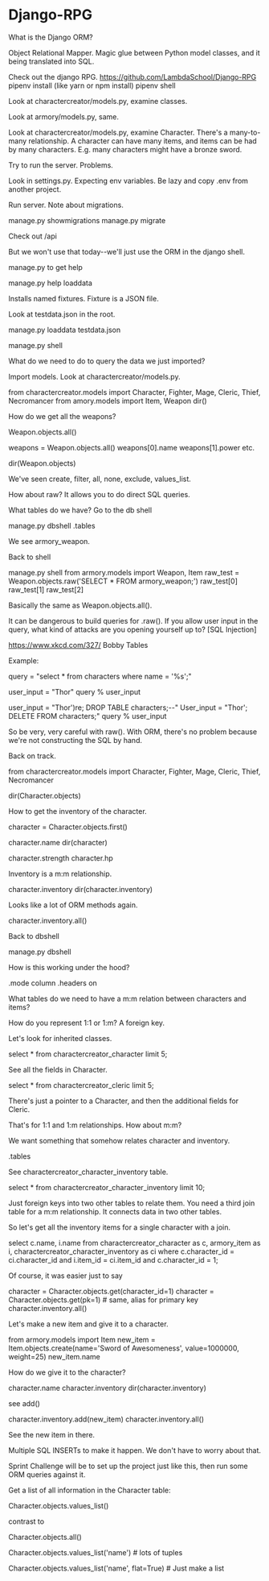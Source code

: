 # Django-RPG

What is the Django ORM?

Object Relational Mapper. Magic glue between Python model classes, and it being translated into SQL.

 Check out the django RPG. https://github.com/LambdaSchool/Django-RPG
pipenv install (like yarn or npm install)
pipenv shell

Look at charactercreator/models.py, examine classes.

Look at armory/models.py, same.

Look at charactercreator/models.py, examine Character. There's a many-to-many relationship. A character can have many items, and items can be had by many characters. E.g. many characters might have a bronze sword.

Try to run the server. Problems.

Look in settings.py. Expecting env variables.
Be lazy and copy .env from another project.

Run server. Note about migrations.

manage.py showmigrations
manage.py migrate

Check out /api

But we won't use that today--we'll just use the ORM in the django shell.

manage.py to get help

manage.py help loaddata

Installs named fixtures. Fixture is a JSON file. 

Look at testdata.json in the root.

manage.py loaddata testdata.json

manage.py shell

What do we need to do to query the data we just imported?

Import models. Look at charactercreator/models.py.

from charactercreator.models import Character, Fighter, Mage, Cleric, Thief, Necromancer
from amory.models import Item, Weapon
dir()

How do we get all the weapons?

Weapon.objects.all()

weapons = Weapon.objects.all()
weapons[0].name
weapons[1].power
etc.

dir(Weapon.objects)

We've seen create, filter, all, none, exclude, values_list.

How about raw? It allows you to do direct SQL queries.

What tables do we have? Go to the db shell

manage.py dbshell
.tables

We see armory_weapon.

Back to shell

manage.py shell
from armory.models import Weapon, Item
raw_test = Weapon.objects.raw('SELECT * FROM armory_weapon;')
raw_test[0]
raw_test[1]
raw_test[2]

Basically the same as Weapon.objects.all().

It can be dangerous to build queries for .raw(). If you allow user input in the query, what kind of attacks are you opening yourself up to? [SQL Injection]

https://www.xkcd.com/327/ Bobby Tables

Example:

query = "select * from characters where name = '%s';"

user_input = "Thor"
query % user_input

user_input = "Thor')re; DROP TABLE characters;--"
User_input = "Thor'; DELETE FROM characters;"
query % user_input

So be very, very careful with raw(). With ORM, there's no problem because we're not constructing the SQL by hand.

Back on track.

from charactercreator.models import Character, Fighter, Mage, Cleric, Thief, Necromancer

dir(Character.objects)

How to get the inventory of the character.

character = Character.objects.first()

character.name
dir(character)


character.strength
character.hp

Inventory is a m:m relationship.

character.inventory
dir(character.inventory)

Looks like a lot of ORM methods again.

character.inventory.all()

Back to dbshell

manage.py dbshell

How is this working under the hood?

.mode column
.headers on

What tables do we need to have a m:m relation between characters and items?

How do you represent 1:1 or 1:m? A foreign key.

Let's look for inherited classes.

select * from charactercreator_character limit 5;

See all the fields in Character.

select * from charactercreator_cleric limit 5;

There's just a pointer to a Character, and then the additional fields for Cleric.

That's for 1:1 and 1:m relationships. How about m:m?

We want something that somehow relates character and inventory.

.tables

See charactercreator_character_inventory table.

select * from charactercreator_character_inventory limit 10;

Just foreign keys into two other tables to relate them. You need a third join table for a m:m relationship. It connects data in two other tables.

So let's get all the inventory items for a single character with a join.

select c.name, i.name from charactercreator_character as c, armory_item as i, charactercreator_character_inventory as ci where c.character_id = ci.character_id and i.item_id = ci.item_id and c.character_id = 1;

Of course, it was easier just to say

character = Character.objects.get(character_id=1)
character = Character.objects.get(pk=1)  # same, alias for primary key
character.inventory.all()


Let's make a new item and give it to a character.

from armory.models import Item
new_item = Item.objects.create(name='Sword of Awesomeness', value=1000000, weight=25)
new_item.name

How do we give it to the character?

character.name
character.inventory
dir(character.inventory)

see add()

character.inventory.add(new_item)
character.inventory.all()

See the new item in there.

Multiple SQL INSERTs to make it happen. We don't have to worry about that.

Sprint Challenge will be to set up the project just like this, then run some ORM queries against it.

Get a list of all information in the Character table:

Character.objects.values_list()

contrast to

Character.objects.all()

Character.objects.values_list('name')  # lots of tuples

Character.objects.values_list('name', flat=True)  # Just make a list
